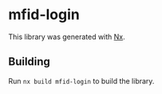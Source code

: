 # mfid-login

This library was generated with [Nx](https://nx.dev).

## Building

Run `nx build mfid-login` to build the library.
